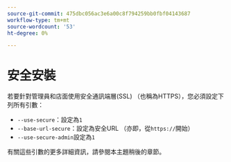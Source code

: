 ```yaml
---
source-git-commit: 475dbc056ac3e6a00c8f794259bb0fbf04143687
workflow-type: tm+mt
source-wordcount: '53'
ht-degree: 0%

---
```

# 安全安裝

若要針對管理員和店面使用安全通訊端層(SSL) （也稱為HTTPS），您必須設定下列所有引數：

* `--use-secure`：設定為`1`
* `--base-url-secure`：設定為安全URL （亦即，從`https://`開始）
* `--use-secure-admin`設定為`1`

有關這些引數的更多詳細資訊，請參閱本主題稍後的章節。
